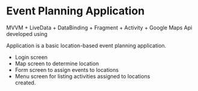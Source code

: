# Event Planning Application
MVVM + LiveData + DataBinding + Fragment + Activity + Google Maps Api  developed using 

Application is a basic location-based event planning application.

<ul>
  <li>Login screen</li>
  <li>Map screen to determine location</li>
   <li>Form screen to assign events to locations</li>
  <li>Menu screen for listing activities assigned to locations</li>
  created.
 </ul>

